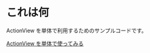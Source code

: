 # これは何

ActionView を単体で利用するためのサンプルコードです。

[ActionView を単体で使ってみる](http://blog.eiel.info/blog/2014/07/18/action-view/)
